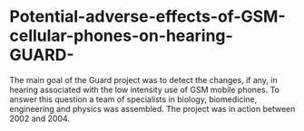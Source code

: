 # Potential-adverse-effects-of-GSM-cellular-phones-on-hearing-GUARD-
The main goal of the Guard project was to detect the changes, if any, in hearing associated with the low intensity use of GSM mobile phones. To answer this question a team of specialists in biology, biomedicine, engineering and physics was assembled. The project was in action between 2002 and 2004.

